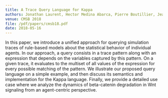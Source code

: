 ```yaml
---
title: A Trace Query Language for Kappa
authors: Jonathan Laurent, Hector Medina Abarca, Pierre Boutillier, Jean Yang, Walter Fontana
venue: CMSB 2018
file: /pdf/papers/cmsb18.pdf
date: 2018-05-16
---
```


In this paper, we introduce a unified approach for querying simulation traces of rule-based models about the statistical behavior of individual agents. In our approach, a query consists in a trace pattern along with an expression that depends on the variables captured by this pattern. On a given trace, it evaluates to the multiset of all values of the expression for every possible matching of the pattern. We illustrate our proposed query language on a simple example, and then discuss its semantics and implementation for the Kappa language. Finally, we provide a detailed use case where we analyze the dynamics of beta-catenin degradation in Wnt signaling from an agent-centric perspective.